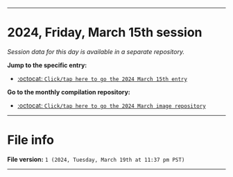 
***

# 2024, Friday, March 15th session

_Session data for this day is available in a separate repository._

**Jump to the specific entry:**

- [:octocat: `Click/tap here to go the 2024 March 15th entry`](https://github.com/seanpm2001/SeansLifeArchive_Images_ModernSmurfsVillage_Y2024_V3/tree/SeansLifeArchive_ModernSmurfsVillage_Y2024_V3_Main-dev/03_March/15/)

**Go to the monthly compilation repository:**

- [:octocat: `Click/tap here to go the 2024 March image repository`](https://github.com/seanpm2001/SeansLifeArchive_Images_ModernSmurfsVillage_Y2024_V3/)

***

# File info

**File version:** `1 (2024, Tuesday, March 19th at 11:37 pm PST)`

***

